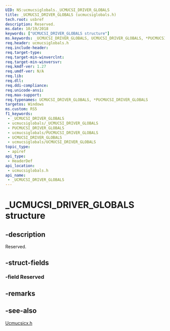 ```yaml
---
UID: NS:ucmucsiglobals._UCMUCSI_DRIVER_GLOBALS
title: _UCMUCSI_DRIVER_GLOBALS (ucmucsiglobals.h)
tech.root: usbref
description: Reserved.
ms.date: 10/19/2018
keywords: ["UCMUCSI_DRIVER_GLOBALS structure"]
ms.keywords: _UCMUCSI_DRIVER_GLOBALS, UCMUCSI_DRIVER_GLOBALS, *PUCMUCSI_DRIVER_GLOBALS,
req.header: ucmucsiglobals.h
req.include-header: 
req.target-type: 
req.target-min-winverclnt: 
req.target-min-winversvr: 
req.kmdf-ver: 1.27
req.umdf-ver: N/A
req.lib: 
req.dll: 
req.ddi-compliance: 
req.unicode-ansi: 
req.max-support: 
req.typenames: UCMUCSI_DRIVER_GLOBALS, *PUCMUCSI_DRIVER_GLOBALS
targetos: Windows
ms.custom: RS5
f1_keywords:
 - _UCMUCSI_DRIVER_GLOBALS
 - ucmucsiglobals/_UCMUCSI_DRIVER_GLOBALS
 - PUCMUCSI_DRIVER_GLOBALS
 - ucmucsiglobals/PUCMUCSI_DRIVER_GLOBALS
 - UCMUCSI_DRIVER_GLOBALS
 - ucmucsiglobals/UCMUCSI_DRIVER_GLOBALS
topic_type:
 - apiref
api_type:
 - HeaderDef
api_location:
 - ucmucsiglobals.h
api_name:
 - _UCMUCSI_DRIVER_GLOBALS
---
```


# _UCMUCSI_DRIVER_GLOBALS structure


## -description

Reserved.

## -struct-fields

### -field Reserved

## -remarks

## -see-also

[Ucmucsicx.h](../ucmucsicx/index.md)

